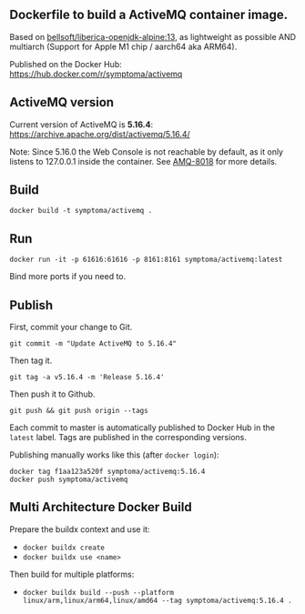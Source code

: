 ## Dockerfile to build a ActiveMQ container image.

Based on [bellsoft/liberica-openjdk-alpine:13](https://hub.docker.com/r/bellsoft/liberica-openjdk-alpine), as lightweight as possible AND multiarch (Support for Apple M1 chip / aarch64 aka ARM64). 

Published on the Docker Hub: https://hub.docker.com/r/symptoma/activemq

## ActiveMQ version

Current version of ActiveMQ is **5.16.4**: https://archive.apache.org/dist/activemq/5.16.4/

Note: Since 5.16.0 the Web Console is not reachable by default, as it only listens to 127.0.0.1 inside the container. See [AMQ-8018](https://issues.apache.org/jira/browse/AMQ-8018) for more details.

## Build
```
docker build -t symptoma/activemq .
```

## Run
```
docker run -it -p 61616:61616 -p 8161:8161 symptoma/activemq:latest
```
Bind more ports if you need to.

## Publish

First, commit your change to Git. 

`git commit -m "Update ActiveMQ to 5.16.4"`

Then tag it. 

`git tag -a v5.16.4 -m 'Release 5.16.4'`

Then push it to Github.

`git push && git push origin --tags`

Each commit to master is automatically published to Docker Hub in the `latest` label. Tags are published in the corresponding versions.

Publishing manually works like this (after `docker login`):

```
docker tag f1aa123a520f symptoma/activemq:5.16.4
docker push symptoma/activemq
```

## Multi Architecture Docker Build

Prepare the buildx context and use it:

* `docker buildx create`
* `docker buildx use <name>`

Then build for multiple platforms:

* `docker buildx build --push --platform linux/arm,linux/arm64,linux/amd64 --tag symptoma/activemq:5.16.4 .`
